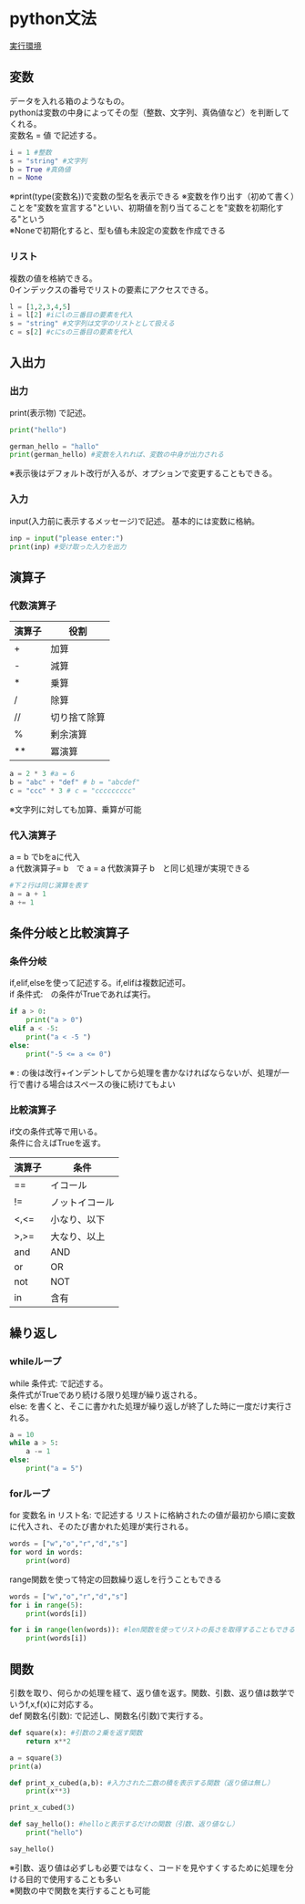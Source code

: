 # python文法  

[実行環境](https://www.onlinegdb.com/online_python_interpreter)

## 変数  
データを入れる箱のようなもの。  
pythonは変数の中身によってその型（整数、文字列、真偽値など）を判断してくれる。  
変数名 = 値 で記述する。
```python
i = 1 #整数
s = "string" #文字列
b = True #真偽値
n = None
```  
※print(type(変数名))で変数の型名を表示できる
※変数を作り出す（初めて書く）ことを"変数を宣言する"といい、初期値を割り当てることを"変数を初期化する"という  
※Noneで初期化すると、型も値も未設定の変数を作成できる
### **リスト**
複数の値を格納できる。   
0インデックスの番号でリストの要素にアクセスできる。

```python
l = [1,2,3,4,5]
i = l[2] #iにlの三番目の要素を代入
s = "string" #文字列は文字のリストとして扱える
c = s[2] #cにsの三番目の要素を代入
```

## 入出力  
### **出力**
print(表示物) で記述。
```python
print("hello")

german_hello = "hallo"
print(german_hello) #変数を入れれば、変数の中身が出力される
```
※表示後はデフォルト改行が入るが、オプションで変更することもできる。

### **入力**
input(入力前に表示するメッセージ)で記述。
基本的には変数に格納。
```python
inp = input("please enter:")
print(inp) #受け取った入力を出力
```

## 演算子  
### **代数演算子**
|演算子|役割|
|---|---|
|+|加算|
|-|減算|
|*|乗算|
|/|除算|
|//|切り捨て除算|
|%|剰余演算|
|**|冪演算|
```python
a = 2 * 3 #a = 6
b = "abc" + "def" # b = "abcdef"
c = "ccc" * 3 # c = "ccccccccc"
```
※文字列に対しても加算、乗算が可能
### **代入演算子**
a = b でbをaに代入  
a 代数演算子= b　で a = a 代数演算子 b　と同じ処理が実現できる
```python
#下２行は同じ演算を表す
a = a + 1
a += 1
```

## 条件分岐と比較演算子  
### **条件分岐**  
if,elif,elseを使って記述する。if,elifは複数記述可。  
if 条件式:　の条件がTrueであれば実行。
```python
if a > 0:
    print("a > 0")
elif a < -5:
    print("a < -5 ")
else:
    print("-5 <= a <= 0")
```
※ : の後は改行+インデントしてから処理を書かなければならないが、処理が一行で書ける場合はスペースの後に続けてもよい  

### **比較演算子**  
if文の条件式等で用いる。  
条件に合えばTrueを返す。

|演算子  |条件  |
|---|---|
|==  |イコール  |
|!=  |ノットイコール  |
|<,<=|小なり、以下|
|>,>=|大なり、以上|
|and|AND|
|or|OR|
|not|NOT|
|in|含有|

## 繰り返し 
### **whileループ**
while 条件式: で記述する。  
条件式がTrueであり続ける限り処理が繰り返される。  
else: を書くと、そこに書かれた処理が繰り返しが終了した時に一度だけ実行される。  
```python
a = 10
while a > 5:
    a -= 1
else:
    print("a = 5")
```
### **forループ**
for 変数名 in リスト名: で記述する
リストに格納されたの値が最初から順に変数に代入され、そのたび書かれた処理が実行される。  
```python
words = ["w","o","r","d","s"]
for word in words:
    print(word)
```
range関数を使って特定の回数繰り返しを行うこともできる
```python
words = ["w","o","r","d","s"]
for i in range(5):
    print(words[i])

for i in range(len(words)): #len関数を使ってリストの長さを取得することもできる
    print(words[i])
```
## 関数
引数を取り、何らかの処理を経て、返り値を返す。関数、引数、返り値は数学でいうf,x,f(x)に対応する。  
def 関数名(引数): で記述し、関数名(引数)で実行する。
```python
def square(x): #引数の２乗を返す関数
    return x**2

a = square(3)
print(a)

def print_x_cubed(a,b): #入力された二数の積を表示する関数（返り値は無し）
    print(x**3)

print_x_cubed(3)

def say_hello(): #helloと表示するだけの関数（引数、返り値なし）
    print("hello")

say_hello()
```
※引数、返り値は必ずしも必要ではなく、コードを見やすくするために処理を分ける目的で使用することも多い  
※関数の中で関数を実行することも可能

